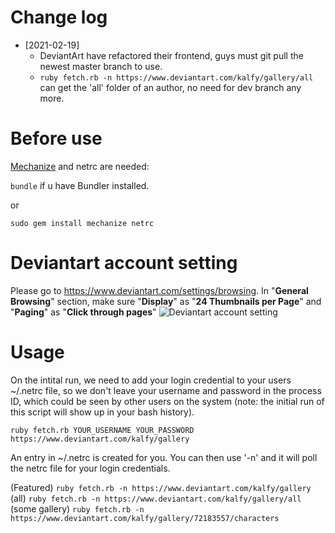 # Change log
- [2021-02-19]
  - DeviantArt have refactored their frontend, guys must git pull the newest master branch to use.
  - `ruby fetch.rb -n https://www.deviantart.com/kalfy/gallery/all` can get the 'all' folder of an author, no need for dev branch any more.

# Before use

[Mechanize](http://mechanize.rubyforge.org) and netrc are needed:

`bundle` if u have Bundler installed.

or

`sudo gem install mechanize netrc`

# Deviantart account setting

Please go to https://www.deviantart.com/settings/browsing. In "**General Browsing**" section, make sure "**Display**" as "**24 Thumbnails per Page**" and "**Paging**" as "**Click through pages**"
![Deviantart account setting](https://user-images.githubusercontent.com/2174219/27268778-7a0edf0c-54e4-11e7-859c-c7b0b7200a77.png)

# Usage

On the intital run, we need to add your login credential to your users ~/.netrc file, so we don't leave your username and password in the process ID, which could be seen by other users on the system (note: the initial run of this script will show up in your bash history).

`ruby fetch.rb YOUR_USERNAME YOUR_PASSWORD https://www.deviantart.com/kalfy/gallery`

An entry in ~/.netrc is created for you. You can then use '-n' and it will poll the netrc file for your login credentials.

(Featured)      `ruby fetch.rb -n https://www.deviantart.com/kalfy/gallery`
(all)           `ruby fetch.rb -n https://www.deviantart.com/kalfy/gallery/all`
(some gallery)  `ruby fetch.rb -n https://www.deviantart.com/kalfy/gallery/72183557/characters`
